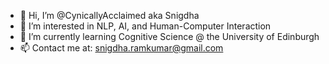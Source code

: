 - 👋 Hi, I’m @CynicallyAcclaimed aka Snigdha 
- 👀 I’m interested in NLP, AI, and Human-Computer Interaction
- 🌱 I’m currently learning Cognitive Science @ the University of Edinburgh
- 📫 Contact me at: snigdha.ramkumar@gmail.com

<!---
CynicallyAcclaimed/CynicallyAcclaimed is a ✨ special ✨ repository because its `README.md` (this file) appears on your GitHub profile.
You can click the Preview link to take a look at your changes.
--->
